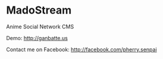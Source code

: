 MadoStream
==========

Anime Social Network CMS

Demo: http://ganbatte.us


Contact me on Facebook: http://facebook.com/pherry.senpai
